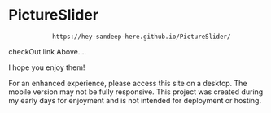 # PictureSlider
                https://hey-sandeep-here.github.io/PictureSlider/

checkOut link Above.... 

I hope you enjoy them!

  For an enhanced experience, please access this site on a desktop.
                      The mobile version may not be fully responsive.
                        This project was created during my early days for enjoyment and is not intended for deployment or hosting.
